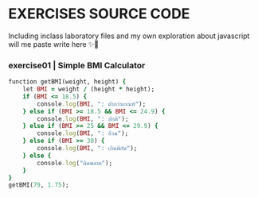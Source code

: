 # EXERCISES SOURCE CODE
Including inclass laboratory files and my own exploration about javascript will me paste write here  :sparkles::triangular_flag_on_post:
### exercise01 | Simple BMI Calculator 
```ruby
function getBMI(weight, height) {
    let BMI = weight / (height * height);
    if (BMI <= 18.5) {
        console.log(BMI, ": ต่ำกว่าเกณฑ์");
    } else if (BMI >= 18.5 && BMI <= 24.9) {
        console.log(BMI, ": ปกติ");
    } else if (BMI >= 25 && BMI <= 29.9) {
        console.log(BMI, ": อ้วน");
    } else if (BMI >= 30) {
        console.log(BMI, ": เกินพิกัด");
    } else {
        console.log("ผิดพลาด");
    }
}
getBMI(79, 1.75);
```
``` output 

```
